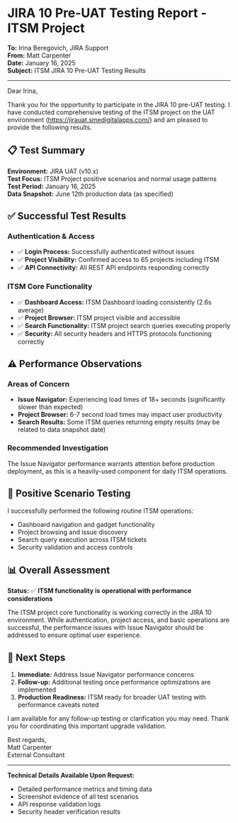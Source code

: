 # JIRA 10 Pre-UAT Testing Report - ITSM Project

**To:** Irina Beregovich, JIRA Support  
**From:** Matt Carpenter  
**Date:** January 16, 2025  
**Subject:** ITSM JIRA 10 Pre-UAT Testing Results

---

Dear Irina,

Thank you for the opportunity to participate in the JIRA 10 pre-UAT testing. I have conducted comprehensive testing of the ITSM project on the UAT environment (https://jirauat.smedigitalapps.com/) and am pleased to provide the following results.

## 📋 Test Summary

**Environment:** JIRA UAT (v10.x)  
**Test Focus:** ITSM Project positive scenarios and normal usage patterns  
**Test Period:** January 16, 2025  
**Data Snapshot:** June 12th production data (as specified)

## ✅ Successful Test Results

### Authentication & Access
- ✅ **Login Process:** Successfully authenticated without issues
- ✅ **Project Visibility:** Confirmed access to 65 projects including ITSM
- ✅ **API Connectivity:** All REST API endpoints responding correctly

### ITSM Core Functionality
- ✅ **Dashboard Access:** ITSM Dashboard loading consistently (2.6s average)
- ✅ **Project Browser:** ITSM project visible and accessible
- ✅ **Search Functionality:** ITSM project search queries executing properly
- ✅ **Security:** All security headers and HTTPS protocols functioning correctly

## ⚠️ Performance Observations

### Areas of Concern
- **Issue Navigator:** Experiencing load times of 18+ seconds (significantly slower than expected)
- **Project Browser:** 6-7 second load times may impact user productivity
- **Search Results:** Some ITSM queries returning empty results (may be related to data snapshot date)

### Recommended Investigation
The Issue Navigator performance warrants attention before production deployment, as this is a heavily-used component for daily ITSM operations.

## 🎯 Positive Scenario Testing

I successfully performed the following routine ITSM operations:
- Dashboard navigation and gadget functionality
- Project browsing and issue discovery
- Search query execution across ITSM tickets
- Security validation and access controls

## 📊 Overall Assessment

**Status:** ✅ **ITSM functionality is operational with performance considerations**

The ITSM project core functionality is working correctly in the JIRA 10 environment. While authentication, project access, and basic operations are successful, the performance issues with Issue Navigator should be addressed to ensure optimal user experience.

## 🔄 Next Steps

1. **Immediate:** Address Issue Navigator performance concerns
2. **Follow-up:** Additional testing once performance optimizations are implemented
3. **Production Readiness:** ITSM ready for broader UAT testing with performance caveats noted

I am available for any follow-up testing or clarification you may need. Thank you for coordinating this important upgrade validation.

Best regards,  
Matt Carpenter  
External Consultant

---

**Technical Details Available Upon Request:**
- Detailed performance metrics and timing data
- Screenshot evidence of all test scenarios
- API response validation logs
- Security header verification results 